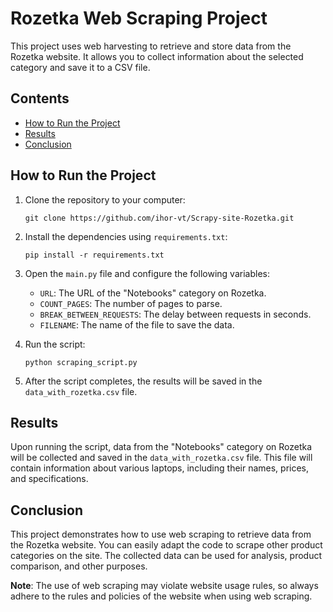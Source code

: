 # Rozetka Web Scraping Project

This project uses web harvesting to retrieve and store data from the Rozetka website. It allows you to collect information about the selected category and save it to a CSV file.

## Contents

- [How to Run the Project](#how-to-run-the-project)
- [Results](#results)
- [Conclusion](#conclusion)

## How to Run the Project

1. Clone the repository to your computer:

   ```
   git clone https://github.com/ihor-vt/Scrapy-site-Rozetka.git
   ```

2. Install the dependencies using `requirements.txt`:

   ```
   pip install -r requirements.txt
   ```

3. Open the `main.py` file and configure the following variables:

   - `URL`: The URL of the "Notebooks" category on Rozetka.
   - `COUNT_PAGES`: The number of pages to parse.
   - `BREAK_BETWEEN_REQUESTS`: The delay between requests in seconds.
   - `FILENAME`: The name of the file to save the data.

4. Run the script:

   ```
   python scraping_script.py
   ```

5. After the script completes, the results will be saved in the `data_with_rozetka.csv` file.

## Results

Upon running the script, data from the "Notebooks" category on Rozetka will be collected and saved in the `data_with_rozetka.csv` file. This file will contain information about various laptops, including their names, prices, and specifications.

## Conclusion

This project demonstrates how to use web scraping to retrieve data from the Rozetka website. You can easily adapt the code to scrape other product categories on the site. The collected data can be used for analysis, product comparison, and other purposes.

**Note**: The use of web scraping may violate website usage rules, so always adhere to the rules and policies of the website when using web scraping.